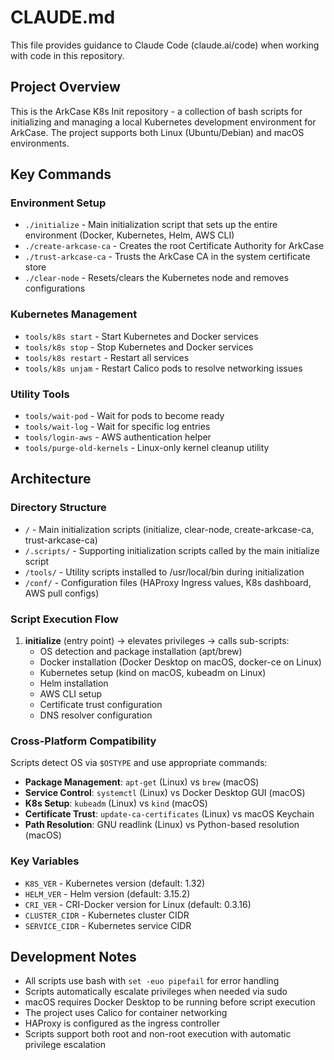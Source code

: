 # CLAUDE.md

This file provides guidance to Claude Code (claude.ai/code) when working with code in this repository.

## Project Overview

This is the ArkCase K8s Init repository - a collection of bash scripts for initializing and managing a local Kubernetes development environment for ArkCase. The project supports both Linux (Ubuntu/Debian) and macOS environments.

## Key Commands

### Environment Setup
- `./initialize` - Main initialization script that sets up the entire environment (Docker, Kubernetes, Helm, AWS CLI)
- `./create-arkcase-ca` - Creates the root Certificate Authority for ArkCase
- `./trust-arkcase-ca` - Trusts the ArkCase CA in the system certificate store
- `./clear-node` - Resets/clears the Kubernetes node and removes configurations

### Kubernetes Management
- `tools/k8s start` - Start Kubernetes and Docker services
- `tools/k8s stop` - Stop Kubernetes and Docker services  
- `tools/k8s restart` - Restart all services
- `tools/k8s unjam` - Restart Calico pods to resolve networking issues

### Utility Tools
- `tools/wait-pod` - Wait for pods to become ready
- `tools/wait-log` - Wait for specific log entries
- `tools/login-aws` - AWS authentication helper
- `tools/purge-old-kernels` - Linux-only kernel cleanup utility

## Architecture

### Directory Structure
- `/` - Main initialization scripts (initialize, clear-node, create-arkcase-ca, trust-arkcase-ca)
- `/.scripts/` - Supporting initialization scripts called by the main initialize script
- `/tools/` - Utility scripts installed to /usr/local/bin during initialization
- `/conf/` - Configuration files (HAProxy Ingress values, K8s dashboard, AWS pull configs)

### Script Execution Flow
1. **initialize** (entry point) → elevates privileges → calls sub-scripts:
   - OS detection and package installation (apt/brew)
   - Docker installation (Docker Desktop on macOS, docker-ce on Linux)
   - Kubernetes setup (kind on macOS, kubeadm on Linux)
   - Helm installation
   - AWS CLI setup
   - Certificate trust configuration
   - DNS resolver configuration

### Cross-Platform Compatibility
Scripts detect OS via `$OSTYPE` and use appropriate commands:
- **Package Management**: `apt-get` (Linux) vs `brew` (macOS)
- **Service Control**: `systemctl` (Linux) vs Docker Desktop GUI (macOS)
- **K8s Setup**: `kubeadm` (Linux) vs `kind` (macOS)
- **Certificate Trust**: `update-ca-certificates` (Linux) vs macOS Keychain
- **Path Resolution**: GNU readlink (Linux) vs Python-based resolution (macOS)

### Key Variables
- `K8S_VER` - Kubernetes version (default: 1.32)
- `HELM_VER` - Helm version (default: 3.15.2)
- `CRI_VER` - CRI-Docker version for Linux (default: 0.3.16)
- `CLUSTER_CIDR` - Kubernetes cluster CIDR
- `SERVICE_CIDR` - Kubernetes service CIDR

## Development Notes

- All scripts use bash with `set -euo pipefail` for error handling
- Scripts automatically escalate privileges when needed via sudo
- macOS requires Docker Desktop to be running before script execution
- The project uses Calico for container networking
- HAProxy is configured as the ingress controller
- Scripts support both root and non-root execution with automatic privilege escalation